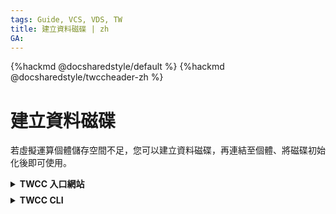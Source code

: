 ```yaml
---
tags: Guide, VCS, VDS, TW
title: 建立資料磁碟 | zh
GA: 
---
```


{%hackmd @docsharedstyle/default %}
{%hackmd @docsharedstyle/twccheader-zh %}

# 建立資料磁碟

若虛擬運算個體儲存空間不足，您可以建立資料磁碟，再連結至個體、將磁碟初始化後即可使用。

<!-- 1 start -->

<details class="docspoiler">

<summary><b>TWCC 入口網站</b></summary>

<br>

### 1. 建立虛擬運算個體時建立

- 您可於建立[<ins>虛擬運算個體</ins>](https://man.twcc.ai/@TWSC/guide-vcs-create-zh)時，於「儲存」頁籤指定建立資料磁碟 (僅能建立 1 個磁碟，並僅能選擇類型、容量，無法指定名稱)。

### 2. 於資料磁碟管理頁建立

若需建立更多磁碟，請參考下方說明：

* 由服務列表點選進入「**虛擬磁碟**」服務，在「**資料磁碟管理**」頁面，點擊「**＋建立**」。
* 填寫資料磁碟名稱、描述、此資料磁碟是要重新建立或從還原快照、容量及磁碟類型 (提供 HDD、SSD 磁碟)，接著點擊「**下一步：檢閱+建立>**」。

![](https://cos.twcc.ai/SYS-MANUAL/uploads/upload_45c53d5003d1b66785e556a092b99f0a.png)



<!-- :::info
<i class="fa fa-paperclip fa-20" aria-hidden="true"></i> **附註：** 選擇使用 SSD 加密資料磁碟可加強您的資料安全性，但加密過程將可能略微影響存取效率。
::: -->


* 檢視資料磁碟的設定，確認後按下「**建立**」。

![](https://cos.twcc.ai/SYS-MANUAL/uploads/upload_062d6a00a7b7e9910dee1b34414b223c.png)

</details>

<!-- Space -->

<div style="height:8px"></div>

<!-- 2. start -->

<details class="docspoiler">

<summary><b>TWCC CLI</b></summary>

<br>


### 指令

```bash
$ twccli mk vcs [-n]   #資料磁碟名稱
                [-sz]  #資料磁碟容量
                
```
:::info
{%hackmd @TWSC/cli-parameter-note-zh %}
2. 若不帶選擇性參數，則以預設資訊建立資料磁碟：

| 磁碟類型 | 名稱 |容量大小|
| -------- | -------- | -------- | 
| HDD  | twccli  | 100 GB  | 
:::

</div>

### 範例

- 建立名為 **`clitest`** ，且指定儲存容量為 **`10 GB`** 的虛擬磁碟服務。

```bash
$ twccli mk vds -n clitest -sz 10
```

![](https://cos.twcc.ai/SYS-MANUAL/uploads/upload_3da7383c28c4700cd8429fbbb282a58d.png)


</details>